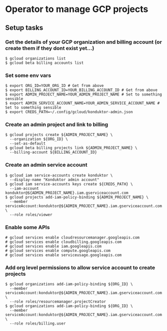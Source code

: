 # Operator to manage GCP projects

## Setup tasks

### Get the details of your GCP organization and billing account (or create them if they dont exist yet...)
```
$ gcloud organizations list
$ gcloud beta billing accounts list
```
### Set some env vars
```
$ export ORG_ID=YOUR_ORG_ID # Get from above
$ export BILLING_ACCOUNT_ID=YOUR_BILLING_ACCOUNT_ID # Get from above
$ export ADMIN_PROJECT_NAME=YOUR_ADMIN_PROJECT_NAME # Set to something sensible
$ export ADMIN_SERVICE_ACCOUNT_NAME=YOUR_ADMIN_SERVICE_ACCOUNT_NAME # Set to something sensible
$ export CREDS_PATH=~/.config/gcloud/konduktor-admin.json
```
### Create an admin project and link to billing
```
$ gcloud projects create ${ADMIN_PROJECT_NAME} \
  --organization ${ORG_ID} \
  --set-as-default
$ gcloud beta billing projects link ${ADMIN_PROJECT_NAME} \
  --billing-account ${BILLING_ACCOUNT_ID}
```
### Create an admin service account
```
$ gcloud iam service-accounts create konduktor \
  --display-name "Konduktor admin account"
$ gcloud iam service-accounts keys create ${CREDS_PATH} \
  --iam-account konduktor@${ADMIN_PROJECT_NAME}.iam.gserviceaccount.com
$ gcloud projects add-iam-policy-binding ${ADMIN_PROJECT_NAME} \
  --member serviceAccount:konduktor@${ADMIN_PROJECT_NAME}.iam.gserviceaccount.com \
  --role roles/viewer
```
### Enable some APIs
```
# gcloud services enable cloudresourcemanager.googleapis.com
# gcloud services enable cloudbilling.googleapis.com
# gcloud services enable iam.googleapis.com
# gcloud services enable compute.googleapis.com
# gcloud services enable serviceusage.googleapis.com
```
### Add org level permissions to allow service account to create projects
```
$ gcloud organizations add-iam-policy-binding ${ORG_ID} \
  --member serviceAccount:konduktor@${ADMIN_PROJECT_NAME}.iam.gserviceaccount.com \
  --role roles/resourcemanager.projectCreator
$ gcloud organizations add-iam-policy-binding ${ORG_ID} \
  --member serviceAccount:konduktor@${ADMIN_PROJECT_NAME}.iam.gserviceaccount.com \
  --role roles/billing.user
```
